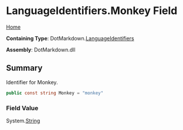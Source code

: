 <a name="_top"></a>

# LanguageIdentifiers\.Monkey Field

[Home](../../../README.md#_top)

**Containing Type**: DotMarkdown\.[LanguageIdentifiers](../README.md#_top)

**Assembly**: DotMarkdown\.dll

## Summary

Identifier for Monkey\.

```csharp
public const string Monkey = "monkey"
```

### Field Value

System\.[String](https://docs.microsoft.com/en-us/dotnet/api/system.string)

